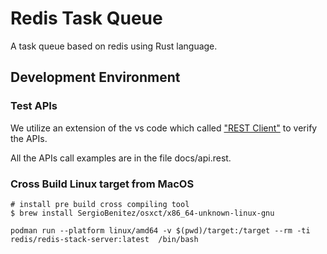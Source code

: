 # Redis Task Queue

A task queue based on redis using Rust language.

## Development Environment

### Test APIs

We utilize an extension of the vs code which called [&#34;REST Client&#34;](https://github.com/Huachao/vscode-restclient) to verify the APIs.

All the APIs call examples are in the file docs/api.rest.


### Cross Build Linux target from MacOS


```
# install pre build cross compiling tool
$ brew install SergioBenitez/osxct/x86_64-unknown-linux-gnu
```


```
podman run --platform linux/amd64 -v $(pwd)/target:/target --rm -ti redis/redis-stack-server:latest  /bin/bash
```
